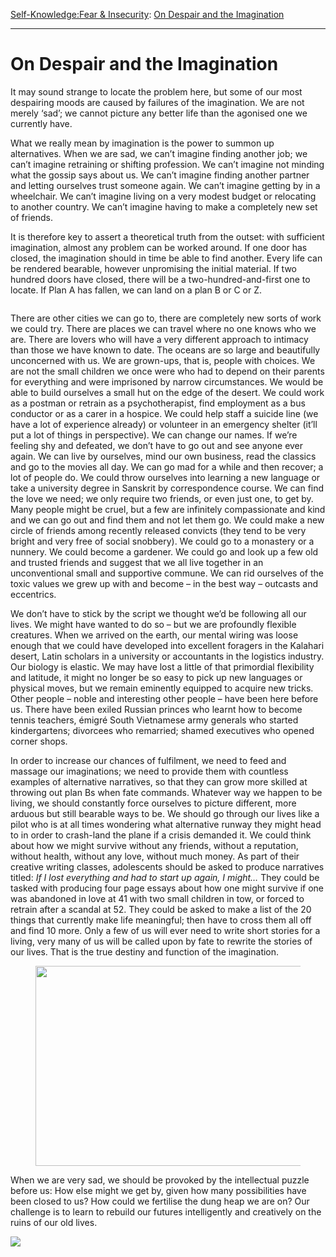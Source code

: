 [Self-Knowledge:](https://www.theschooloflife.com/thebookoflife/category/self-knowledge/)[Fear & Insecurity](https://www.theschooloflife.com/thebookoflife/category/self-knowledge/fear-insecurity/): [On Despair and the Imagination](https://www.theschooloflife.com/thebookoflife/on-despair-and-the-imagination/)

* * *

# On Despair and the Imagination

It may sound strange to locate the problem here, but some of our most despairing moods are caused by failures of the imagination. We are not merely ‘sad’; we cannot picture any better life than the agonised one we currently have.

What we really mean by imagination is the power to summon up alternatives. When we are sad, we can’t imagine finding another job; we can’t imagine retraining or shifting profession. We can’t imagine not minding what the gossip says about us. We can’t imagine finding another partner and letting ourselves trust someone again. We can’t imagine getting by in a wheelchair. We can’t imagine living on a very modest budget or relocating to another country. We can’t imagine having to make a completely new set of friends.

It is therefore key to assert a theoretical truth from the outset: with sufficient imagination, almost any problem can be worked around. If one door has closed, the imagination should in time be able to find another. Every life can be rendered bearable, however unpromising the initial material. If two hundred doors have closed, there will be a two-hundred-and-first one to locate. If Plan A has fallen, we can land on a plan B or C or Z.

<figure class="aligncenter"><img src="https://www.theschooloflife.com/thebookoflife/wp-content/uploads/2020/08/Paris-Texas-1984-1024x643.jpg" alt="" class="wp-image-24964" srcset="https://www.theschooloflife.com/thebookoflife/wp-content/uploads/2020/08/Paris-Texas-1984-1024x643.jpg 1024w, https://www.theschooloflife.com/thebookoflife/wp-content/uploads/2020/08/Paris-Texas-1984-1000x628.jpg 1000w, https://www.theschooloflife.com/thebookoflife/wp-content/uploads/2020/08/Paris-Texas-1984-768x483.jpg 768w, https://www.theschooloflife.com/thebookoflife/wp-content/uploads/2020/08/Paris-Texas-1984.jpg 1200w" sizes="(max-width: 1024px) 100vw, 1024px"></figure>

There are other cities we can go to, there are completely new sorts of work we could try. There are places we can travel where no one knows who we are. There are lovers who will have a very different approach to intimacy than those we have known to date. The oceans are so large and beautifully unconcerned with us. We are grown-ups, that is, people with choices. We are not the small children we once were who had to depend on their parents for everything and were imprisoned by narrow circumstances. We would be able to build ourselves a small hut on the edge of the desert. We could work as a postman or retrain as a psychotherapist, find employment as a bus conductor or as a carer in a hospice. We could help staff a suicide line (we have a lot of experience already) or volunteer in an emergency shelter (it’ll put a lot of things in perspective). We can change our names. If we’re feeling shy and defeated, we don’t have to go out and see anyone ever again. We can live by ourselves, mind our own business, read the classics and go to the movies all day. We can go mad for a while and then recover; a lot of people do. We could throw ourselves into learning a new language or take a university degree in Sanskrit by correspondence course. We can find the love we need; we only require two friends, or even just one, to get by. Many people might be cruel, but a few are infinitely compassionate and kind and we can go out and find them and not let them go. We could make a new circle of friends among recently released convicts (they tend to be very bright and very free of social snobbery). We could go to a monastery or a nunnery. We could become a gardener. We could go and look up a few old and trusted friends and suggest that we all live together in an unconventional small and supportive commune. We can rid ourselves of the toxic values we grew up with and become – in the best way – outcasts and eccentrics.&nbsp;

We don’t have to stick by the script we thought we’d be following all our lives. We might have wanted to do so – but we are profoundly flexible creatures. When we arrived on the earth, our mental wiring was loose enough that we could have developed into excellent foragers in the Kalahari desert, Latin scholars in a university or accountants in the logistics industry. Our biology is elastic. We may have lost a little of that primordial flexibility and latitude, it might no longer be so easy to pick up new languages or physical moves, but we remain eminently equipped to acquire new tricks. Other people – noble and interesting other people – have been here before us. There have been exiled Russian princes who learnt how to become tennis teachers, émigré South Vietnamese army generals who started kindergartens; divorcees who remarried; shamed executives who opened corner shops.

In order to increase our chances of fulfilment, we need to feed and massage our imaginations; we need to provide them with countless examples of alternative narratives, so that they can grow more skilled at throwing out plan Bs when fate commands. Whatever way we happen to be living, we should constantly force ourselves to picture different, more arduous but still bearable ways to be. We should go through our lives like a pilot who is at all times wondering what alternative runway they might head to in order to crash-land the plane if a crisis demanded it. We could think about how we might survive without any friends, without a reputation, without health, without any love, without much money. As part of their creative writing classes, adolescents should be asked to produce narratives titled: _If I lost everything and had to start up again, I might…_ They could be tasked with producing four page essays about how one might survive if one was abandoned in love at 41 with two small children in tow, or forced to retrain after a scandal at 52. They could be asked to make a list of the 20 things that currently make life meaningful; then have to cross them all off and find 10 more. Only a few of us will ever need to write short stories for a living, very many of us will be called upon by fate to rewrite the stories of our lives. That is the true destiny and function of the imagination.

<figure class="aligncenter is-resized"><img src="https://www.theschooloflife.com/thebookoflife/wp-content/uploads/2020/08/pop-up-cinema-paris-texas-1024x512.jpg" alt="" class="wp-image-24961" width="640" height="320" srcset="https://www.theschooloflife.com/thebookoflife/wp-content/uploads/2020/08/pop-up-cinema-paris-texas-1024x512.jpg 1024w, https://www.theschooloflife.com/thebookoflife/wp-content/uploads/2020/08/pop-up-cinema-paris-texas-1000x500.jpg 1000w, https://www.theschooloflife.com/thebookoflife/wp-content/uploads/2020/08/pop-up-cinema-paris-texas-768x384.jpg 768w" sizes="(max-width: 640px) 100vw, 640px"></figure>

When we are very sad, we should be provoked by the intellectual puzzle before us: How else might we get by, given how many possibilities have been closed to us? How could we fertilise the dung heap we are on? Our challenge is to learn to rebuild our futures intelligently and creatively on the ruins of our old lives.

[![](https://img.youtube.com/vi/ApccemGnh78/0.jpg)](https://www.youtube.com/embed/ApccemGnh78 '')
  
